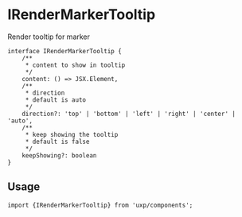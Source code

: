 # IRenderMarkerTooltip




Render tooltip for marker




```tsx
interface IRenderMarkerTooltip {
    /**
     * content to show in tooltip
     */
    content: () => JSX.Element,
    /**
     * direction 
     * default is auto
     */
    direction?: 'top' | 'bottom' | 'left' | 'right' | 'center' | 'auto',
    /**
     * keep showing the tooltip
     * default is false
     */
    keepShowing?: boolean
}
```

## Usage



```tsx
import {IRenderMarkerTooltip} from 'uxp/components';
```

